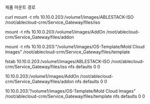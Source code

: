 제품 마운트 경로

curl
mount -t nfs 10.10.0.203:/volume1/images/ABLESTACK-ISO /root/ablecloud-crm/Service_Gateway/files/iso

mount -t nfs 10.10.0.203:/volume1/images/AddOn /root/ablecloud-crm/Service_Gateway/files/addon

mount -t nfs 10.10.0.203:"/volume1/images/OS-Template/Mold Cloud Images" /root/ablecloud-crm/Service_Gateway/files/template

fstab
10.10.0.203:/volume1/images/ABLESTACK-ISO /root/ablecloud-crm/Service_Gateway/files/iso nfs defaults 0 0

10.10.0.203:/volume1/images/AddOn /root/ablecloud-crm/Service_Gateway/files/addon nfs defaults 0 0

10.10.0.203:”/volume1/images/OS-Template/Mold Cloud Images" /root/ablecloud-crm/Service_Gateway/files/template nfs defaults 0 0